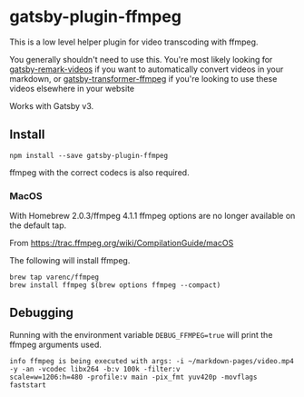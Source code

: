 # gatsby-plugin-ffmpeg

This is a low level helper plugin for video transcoding with ffmpeg.

You generally shouldn't need to use this. You're most likely looking for [gatsby-remark-videos](https://github.com/Mike-Dax/gatsby-remark-videos) if you want to automatically convert videos in your markdown, or [gatsby-transformer-ffmpeg](https://github.com/Mike-Dax/gatsby-transformer-ffmpeg) if you're looking to use these videos elsewhere in your website

Works with Gatsby v3.

## Install

`npm install --save gatsby-plugin-ffmpeg`

ffmpeg with the correct codecs is also required.

### MacOS

With Homebrew 2.0.3/ffmpeg 4.1.1 ffmpeg options are no longer available on the default tap.

From https://trac.ffmpeg.org/wiki/CompilationGuide/macOS

The following will install ffmpeg.

```
brew tap varenc/ffmpeg
brew install ffmpeg $(brew options ffmpeg --compact)
```

## Debugging

Running with the environment variable `DEBUG_FFMPEG=true` will print the ffmpeg arguments used.

```
info ffmpeg is being executed with args: -i ~/markdown-pages/video.mp4 -y -an -vcodec libx264 -b:v 100k -filter:v
scale=w=1206:h=480 -profile:v main -pix_fmt yuv420p -movflags faststart
```
